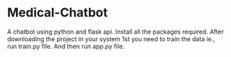 # Medical-Chatbot
A chatbot using python and flask api.
Install all the packages required.
After downloading the project in your system 1st you need to train the data ie., run train.py file.
And then run app.py file.
